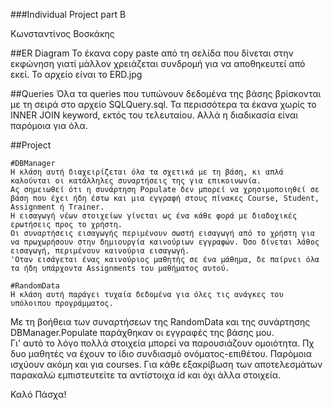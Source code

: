 ###Individual Project part B

Κωνσταντίνος Βοσκάκης

##ER Diagram
Το έκανα copy paste από τη σελίδα που δίνεται στην εκφώνηση γιατί μάλλον χρειάζεται συνδρομή για να αποθηκευτεί από εκεί. Το αρχείο είναι το ERD.jpg

##Queries
Όλα τα queries που τυπώνουν δεδομένα της βάσης βρίσκονται με τη σειρά στο αρχείο SQLQuery.sql. Τα περισσότερα τα έκανα χωρίς το INNER JOIN keyword, εκτός του τελευταίου. Αλλά η διαδικασία είναι παρόμοια για όλα.

##Project

	#DΒManager
	Η κλάση αυτή διαχειρίζεται όλα τα σχετικά με τη βάση, κι απλά καλούνται οι κατάλληλες συναρτήσεις της για επικοινωνία.
	Ας σημειωθεί ότι η συνάρτηση Populate δεν μπορεί να χρησιμοποιηθεί σε βάση που έχει ήδη έστω και μια εγγραφή στους πίνακες Course, Student, Assignment ή Trainer.
	Η εισαγωγή νέων στοιχείων γίνεται ως ένα κάθε φορά με διαδοχικές ερωτήσεις προς το χρήστη.
	Οι συναρτήσεις εισαγωγής περιμένουν σωστή εισαγωγή από το χρήστη για να πρωχωρήσουν στην δημιουργία καινούριων εγγραφών. Όσο δίνεται λάθος εισαγωγή, περιμένουν καινούρια εισαγωγή.
	'Οταν εισάγεται ένας καινούριος μαθητής σε ένα μάθημα, δε παίρνει όλα τα ήδη υπάρχοντα Assignments του μαθήματος αυτού.
	
	#RandomData
	Η κλάση αυτή παράγει τυχαία δεδομένα για όλες τις ανάγκες του υπόλοιπου προγράμματος.
	
Με τη βοήθεια των συναρτήσεων της RandomData και της συνάρτησης DBManager.Populate παράχθηκαν οι εγγραφές της βάσης μου.	
Γι' αυτό το λόγο πολλά στοιχεία μπορεί να παρουσιάζουν ομοιότητα. Πχ δυο μαθητές να έχουν το ίδιο συνδιασμό ονόματος-επιθέτου. Παρόμοια ισχύουν ακόμη και για courses.
Για κάθε εξακρίβωση των αποτελεσμάτων παρακαλώ εμπιστευτείτε τα αντίστοιχα id και όχι άλλα στοιχεία.

Καλό Πάσχα!